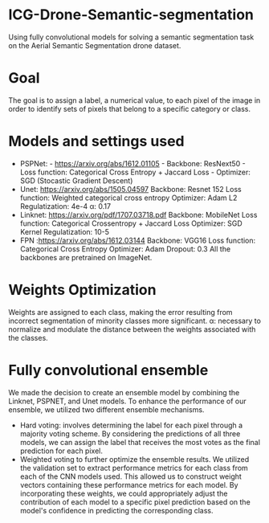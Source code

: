 # ICG-Drone-Semantic-segmentation
Using fully convolutional models for solving a semantic segmentation task on the Aerial Semantic Segmentation drone dataset.
# Goal
The goal is to assign a label, a numerical value, to each pixel of the image in order to identify sets of pixels that belong to a specific category or class.
# Models and settings used
- PSPNet: 
          - https://arxiv.org/abs/1612.01105 
          - Backbone: ResNext50
          - Loss function: Categorical Cross Entropy + Jaccard Loss
          - Optimizer: SGD (Stocastic Gradient Descent)
- Unet: https://arxiv.org/abs/1505.04597
         Backbone: Resnet 152
         Loss function: Weighted categorical cross entropy 
         Optimizer: Adam
         L2 Regulatization: 4e-4
         α: 0.17
- Linknet: https://arxiv.org/pdf/1707.03718.pdf
          Backbone: MobileNet
          Loss function: Categorical Crossentropy + Jaccard Loss
          Optimizer: SGD
          Kernel Regulatization: 10-5
- FPN :https://arxiv.org/abs/1612.03144 
      Backbone: VGG16
      Loss function: Categorical Cross Entropy
      Optimizer: Adam
      Dropout: 0.3
All the backbones are pretrained on ImageNet.
# Weights Optimization
  Weights are assigned to each class, making the error resulting from incorrect segmentation of minority classes more significant.
   α: necessary to normalize and modulate the distance between the weights associated with the classes.
# Fully convolutional ensemble
  We made the decision to create an ensemble model by combining the Linknet, PSPNET, and Unet models. To enhance the performance of our ensemble, we utilized two different ensemble mechanisms.
  - Hard voting: involves determining the label for each pixel through a majority voting scheme. By considering the predictions of all three models, we can assign the label that receives the most votes as the      final prediction for each pixel.
  - Weighted voting to further optimize the ensemble results. We utilized the validation set to extract performance metrics for each class from each of the CNN models used. This allowed us to construct weight       vectors containing these performance metrics for each model. By incorporating these weights, we could appropriately adjust the contribution of each model to a specific pixel prediction based on the model's     confidence in predicting the corresponding class.
